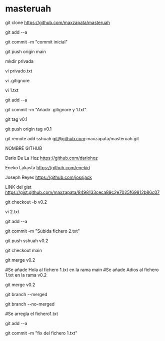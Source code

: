 # masteruah

git clone https://github.com/maxzapata/masteruah

git add --a

git commit -m "commit inicial"

git push origin main

mkdir privada

vi privado.txt

vi .gitignore

vi 1.txt

git add --a

git commit -m "Añadir .gitignore y 1.txt"

git tag v0.1

git push origin tag v0.1

git remote add sshuah git@github.com:maxzapata/masteruah.git

NOMBRE				GITHUB

Dario De La Hoz			https://github.com/dariohoz

Eneko Lakasta			https://github.com/enekid

Joseph Reyes			https://github.com/jossjack

LINK del gist 
https://gist.github.com/maxzapata/8498133ceca89c2e7025f69812b86c07

git checkout -b v0.2

vi 2.txt

git add --a

git commit -m "Subida fichero 2.txt"

git push sshuah v0.2

git checkout main

git merge v0.2

#Se añade Hola al fichero 1.txt en la rama main
#Se añade Adios al fichero 1.txt en la rama v0.2

git merge v0.2

git branch --merged

git branch --no-merged

#Se arregla el fichero1.txt

git add --a

git commit -m "fix del fichero 1.txt"

